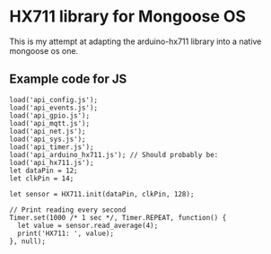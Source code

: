# HX711 library for Mongoose OS

This is my attempt at adapting the arduino-hx711 library into a native mongoose os one.

## Example code for JS
```
load('api_config.js');
load('api_events.js');
load('api_gpio.js');
load('api_mqtt.js');
load('api_net.js');
load('api_sys.js');
load('api_timer.js');
load('api_arduino_hx711.js'); // Should probably be: load('api_hx711.js');
let dataPin = 12;
let clkPin = 14;

let sensor = HX711.init(dataPin, clkPin, 128);

// Print reading every second
Timer.set(1000 /* 1 sec */, Timer.REPEAT, function() {
  let value = sensor.read_average(4);
  print('HX711: ', value);
}, null);
```
